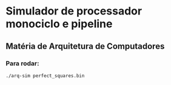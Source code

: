 # Simulador de processador monociclo e pipeline 

## Matéria de Arquitetura de Computadores

### Para rodar:

<code>./arq-sim perfect_squares.bin</code>
